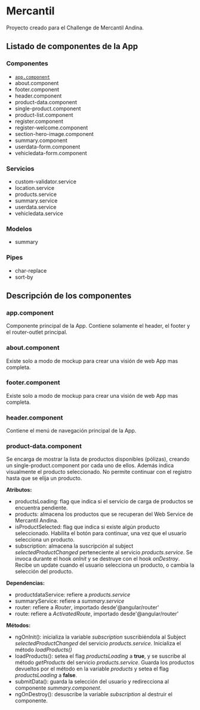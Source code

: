 # Mercantil

Proyecto creado para el Challenge de Mercantil Andina.

## Listado de componentes de la App
### Componentes

- [`app.component`](#app.component)
- about.component
- footer.component
- header.component
- product-data.component
- single-product.component
- product-list.component
- register.component
- register-welcome.component
- section-hero-image.component
- summary.component
- userdata-form.component
- vehicledata-form.component

### Servicios

- custom-validator.service
- location.service
- products.service
- summary.service
- userdata.service
- vehicledata.service

### Modelos

- summary

### Pipes

- char-replace
- sort-by


## Descripción de los componentes

### app.component

Componente principal de la App. Contiene solamente el header, el footer y el router-outlet principal.

### about.component

Existe solo a modo de mockup para crear una visión de web App mas completa. 

### footer.component

Existe solo a modo de mockup para crear una visión de web App mas completa. 

### header.component

Contiene el menú de navegación principal de la App.

### product-data.component

Se encarga de mostrar la lista de productos disponibles (pólizas), creando un single-product.component por cada uno de ellos. Además indica visualmente el producto seleccionado. No permite continuar con el registro hasta que se elija un producto.

**Atributos:**
- productsLoading: flag que indica si el servicio de carga de productos se encuentra pendiente. 
- products: almacena los productos que se recuperan del Web Service de Mercantil Andina.
- isProductSelected: flag que indica si existe algún producto seleccionado. Habilita el botón para continuar, una vez que el usuario selecciona un producto.
- subscription: almacena la suscripción al subject *selectedProductChanged* perteneciente al servicio *products.service*. Se invoca durante el hook *onInit* y se destruye con el hook *onDestroy*. Recibe un update cuando el usuario selecciona un producto, o cambia la selección del producto.

**Dependencias:**
- productdataService: refiere a *products.service*
- summaryService: refiere a *summary.service*
- router: refiere a *Router*, importado desde'@angular/router'
- route: refiere a *ActivatedRoute*, importado desde'@angular/router'

**Métodos:**
- ngOnInit(): inicializa la variable *subscription* suscribiéndola al Subject *selectedProductChanged* del servicio *products.service*. Inicializa el método *loadProducts()*
- loadProducts(): setea el flag *productsLoading* a **true**, y se suscribe al método *getProducts* del servicio *products.service*. Guarda los productos devueltos por el método en la variable *products* y setea el flag *productsLoading* a **false**.
- submitData(): guarda la selección del usuario y redirecciona al componente *summary.component*.
- ngOnDestroy(): desuscribe la variable *subscription* al destruir el componente.
